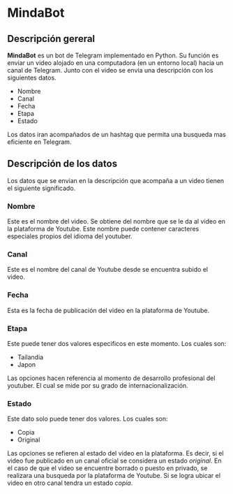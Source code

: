 # MindaBot

## Descripción gereral

**MindaBot** es un bot de Telegram implementado en Python. Su función es enviar un video alojado en una computadora (en un entorno local) hacia un canal de Telegram. Junto con el video se envia una descripción con los siguientes datos.

* Nombre
* Canal 
* Fecha
* Etapa
* Estado

Los datos iran acompañados de un hashtag que permita una busqueda mas eficiente en Telegram.

## Descripción de los datos

Los datos que se envian en la descripción que acompaña a un video tienen el siguiente significado.

### Nombre

Este es el nombre del video. Se obtiene del nombre que se le da al video en la plataforma de Youtube. Este nombre puede contener caracteres especiales propios del idioma del youtuber.

### Canal

Este es el nombre del canal de Youtube desde se encuentra subido el video.

### Fecha

Esta es la fecha de publicación del video en la plataforma de Youtube.

### Etapa

Este puede tener dos valores especificos en este momento. Los cuales son:

* Tailandia
* Japon

Las opciones hacen referencia al momento de desarrollo profesional del youtuber. El cual se mide por su grado de internacionalización.

### Estado

Este dato solo puede tener dos valores. Los cuales son:

* Copia
* Original

Las opciones se refieren al estado del video en la plataforma. Es decir, si el video fue publicado en un canal oficial se considera un estado *original*. En el caso de que el video se encuentre borrado o puesto en privado, se realizara una busqueda por la plataforma de Youtube. Si se logra ubicar el video en otro canal tendra un estado *copia*.